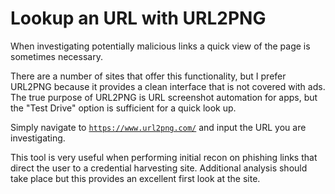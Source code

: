 # Lookup an URL with URL2PNG

When investigating potentially malicious links a quick view of the page is sometimes necessary.

There are a number of sites that offer this functionality, but I prefer URL2PNG because it provides
a clean interface that is not covered with ads. The true purpose of URL2PNG is URL screenshot automation
for apps, but the "Test Drive" option is sufficient for a quick look up.

Simply navigate to <code>https://www.url2png.com/</code> and input the URL you are investigating.

This tool is very useful when performing initial recon on phishing links that direct the user to a credential 
harvesting site. Additional analysis should take place but this provides an excellent first look at the site.
